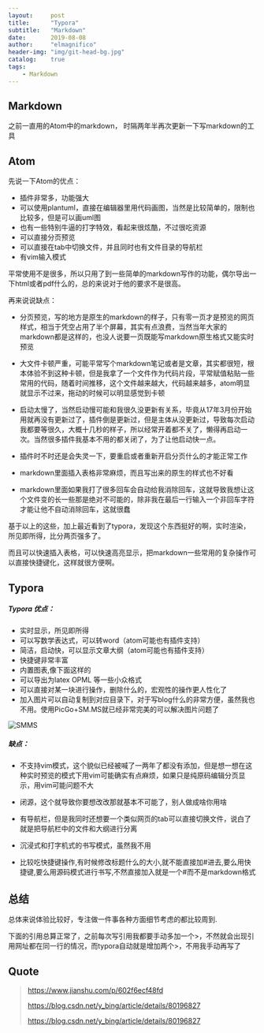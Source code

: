 ```yaml
---
layout:     post
title:      "Typora"
subtitle:   "Markdown"
date:       2019-08-08
author:     "elmagnifico"
header-img: "img/git-head-bg.jpg"
catalog:    true
tags:
    - Markdown
---
```

## Markdown

之前一直用的Atom中的markdown， 时隔两年半再次更新一下写markdown的工具

## Atom

先说一下Atom的优点：

- 插件非常多，功能强大
- 可以使用plantuml，直接在编辑器里用代码画图，当然是比较简单的，限制也比较多，但是可以画uml图
- 也有一些特别牛逼的打字特效，看起来很炫酷，不过很吃资源
- 可以直接分页预览
- 可以直接在tab中切换文件，并且同时也有文件目录的导航栏
- 有vim输入模式

平常使用不是很多，所以只用了到一些简单的markdown写作的功能，偶尔导出一下html或者pdf什么的，总的来说对于他的要求不是很高。

再来说说缺点：

- 分页预览，写的地方是原生的markdown的样子，只有零一页才是预览的网页样式，相当于凭空占用了半个屏幕，其实有点浪费，当然当年大家的markdown都是这样的，也没人说要一页既能写markdown原生格式又能实时预览

- 大文件卡顿严重，可能平常写个markdown笔记或者是文章，其实都很短，根本体验不到这种卡顿，但是我拿了一个文件作为代码片段，平常赋值粘贴一些常用的代码，随着时间推移，这个文件越来越大，代码越来越多，atom明显就显示不过来，拖动的时候可以明显感觉到卡顿

- 启动太慢了，当然启动慢可能和我很久没更新有关系，毕竟从17年3月份开始用就再没有更新过了，插件倒是更新过，但是主体从没更新过，导致每次启动我都要等很久，大概十几秒的样子，所以经常开着都不关了，懒得再启动一次。当然很多插件我基本不用的都关闭了，为了让他启动快一点。

- 插件时不时还是会失灵一下，要重启或者重新开启分页什么的才能正常工作

-  markdown里面插入表格非常麻烦，而且写出来的原生的样式也不好看

- markdown里面如果我打了很多回车会自动给我消除回车，这就导致我想让这个文件变的长一些那是绝对不可能的，除非我在最后一行输入一个非回车字符才能让他不自动消除回车，这就很蠢

基于以上的这些，加上最近看到了typora，发现这个东西挺好的啊，实时渲染，所见即所得，比分两页强多了。

而且可以快速插入表格，可以快速高亮显示，把markdown一些常用的复杂操作可以直接快捷键化，这样就很方便啊。

## Typora

##### Typora 优点：

- 实时显示，所见即所得
- 可以写数学表达式，可以转word（atom可能也有插件支持）
- 简洁，启动快，可以显示文章大纲（atom可能也有插件支持）
- 快捷键非常丰富
- 内置图表,像下面这样的
- 可以导出为latex OPML 等一些小众格式
- 可以直接对某一块进行操作，删除什么的，宏观性的操作更人性化了
- 加入图片可以自动复制到对应目录下，对于写blog什么的非常方便，虽然我也不用。使用PicGo+SM.MS就已经非常完美的可以解决图片问题了

![SMMS](https://i.loli.net/2019/08/08/qTjtL8mC9dHSyVR.png)

##### 缺点：

- 不支持vim模式，这个貌似已经被喊了一两年了都没有添加，但是想一想在这种实时预览的模式下用vim可能确实有点麻烦，如果只是纯原码编辑分页显示，用vim可能问题不大
- 闭源，这个就导致你要想改改那就基本不可能了，别人做成啥你用啥
- 有导航栏，但是我同时还想要一个类似网页的tab可以直接切换文件，说白了就是把导航栏中的文件和大纲进行分离
- 沉浸式和打字机式的书写模式，虽然我不用

- 比较吃快捷键操作,有时候修改标题什么的大小,就不能直接加#进去,要么用快捷键,要么用源码模式进行书写,不然直接加入就是一个#而不是markdown格式

## 总结

总体来说体验比较好，专注做一件事各种方面细节考虑的都比较周到.

下面的引用总算正常了，之前每次写引用我都要手动多加一个>，不然就会出现引用网址都在同一行的情况，而typora自动就是增加两个>，不用我手动再写了



## Quote

> https://www.jianshu.com/p/602f6ecf48fd
>
> https://blog.csdn.net/y_bing/article/details/80196827
>
> https://blog.csdn.net/y_bing/article/details/80196827
